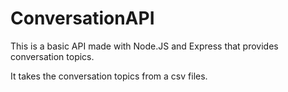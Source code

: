 # ConversationAPI

This is a basic API made with Node.JS and Express that provides conversation topics.

It takes the conversation topics from a csv files.
